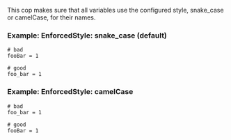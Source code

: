 This cop makes sure that all variables use the configured style,
snake_case or camelCase, for their names.

### Example: EnforcedStyle: snake_case (default)
    # bad
    fooBar = 1

    # good
    foo_bar = 1

### Example: EnforcedStyle: camelCase
    # bad
    foo_bar = 1

    # good
    fooBar = 1